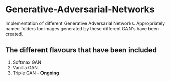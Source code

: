 # Generative-Adversarial-Networks

Implementation of different Generative Adversarial Networks.
Appropriately named folders for images generated by these different GAN's have been created.

## The different flavours that have been included

1. Softmax GAN 
2. Vanilla GAN
3. Triple GAN - **Ongoing**







